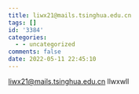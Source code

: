 ```yaml
---
title: liwx21@mails.tsinghua.edu.cn
tags: []
id: '3384'
categories:
  - - uncategorized
comments: false
date: 2022-05-11 22:45:10
---
```


liwx21@mails.tsinghua.edu.cn llwxwll